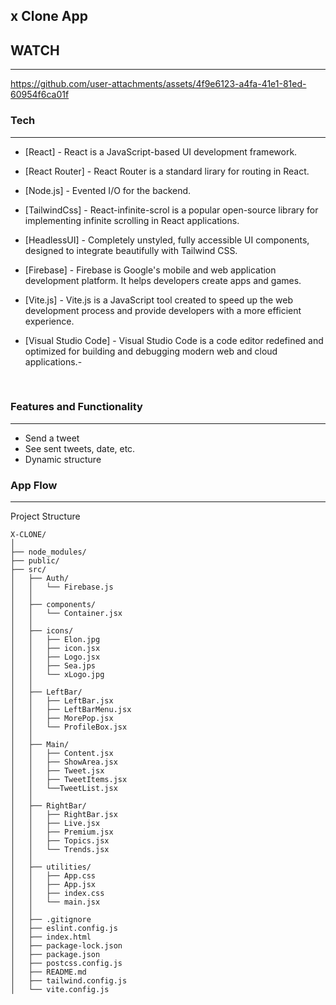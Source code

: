 ## <strong>x Clone App</strong><br>
## WATCH
<hr>


https://github.com/user-attachments/assets/4f9e6123-a4fa-41e1-81ed-60954f6ca01f


### Tech
<hr>

- [React] - React is a JavaScript-based UI development framework.

- [React Router] - React Router is a standard lirary for routing in React.

- [Node.js] - Evented I/O for the backend.

- [TailwindCss] - React-infinite-scrol is a popular open-source library for implementing infinite scrolling in React applications.

- [HeadlessUI] - Completely unstyled, fully accessible UI components, designed to integrate beautifully with Tailwind CSS.

- [Firebase] - Firebase is Google's mobile and web application development platform. It helps developers create apps and games.

- [Vite.js] - Vite.js is a JavaScript tool created to speed up the web development process and provide developers with a more efficient experience. 

- [Visual Studio Code] - Visual Studio Code is a code editor redefined and optimized for building and debugging modern web and cloud applications.-
<br>

###  Features and Functionality
<hr>

- Send a tweet
- See sent tweets, date, etc.
- Dynamic structure

###  App Flow
<hr>
Project Structure

```
X-CLONE/
│
├── node_modules/           
├── public/                
├── src/                    
│   ├── Auth/               
│   │   └── Firebase.js     
│   │
│   ├── components/         
│   │   └── Container.jsx   
│   │
│   ├── icons/              
│   │   ├── Elon.jpg   
│   │   ├── icon.jsx   
│   │   ├── Logo.jsx
│   │   ├── Sea.jps
│   │   └── xLogo.jpg        
│   │
│   ├── LeftBar/           
│   │   ├── LeftBar.jsx     
│   │   ├── LeftBarMenu.jsx 
│   │   ├── MorePop.jsx     
│   │   └── ProfileBox.jsx  
│   │
│   ├── Main/               
│   │   ├── Content.jsx     
│   │   ├── ShowArea.jsx    
│   │   ├── Tweet.jsx       
│   │   ├── TweetItems.jsx 
│   │   └──TweetList.jsx   
│   │
│   ├── RightBar/           
│   │   ├── RightBar.jsx   
│   │   ├── Live.jsx        
│   │   ├── Premium.jsx     
│   │   ├── Topics.jsx    
│   │   └── Trends.jsx   
│   │
│   ├── utilities/         
│   │   ├── App.css        
│   │   ├── App.jsx        
│   │   ├── index.css      
│   │   └── main.jsx       
│   │
│   ├── .gitignore          
│   ├── eslint.config.js    
│   ├── index.html  
│   ├── package-lock.json         
│   ├── package.json        
│   ├── postcss.config.js
│   ├── README.md
│   ├── tailwind.config.js
│   └── vite.config.js
